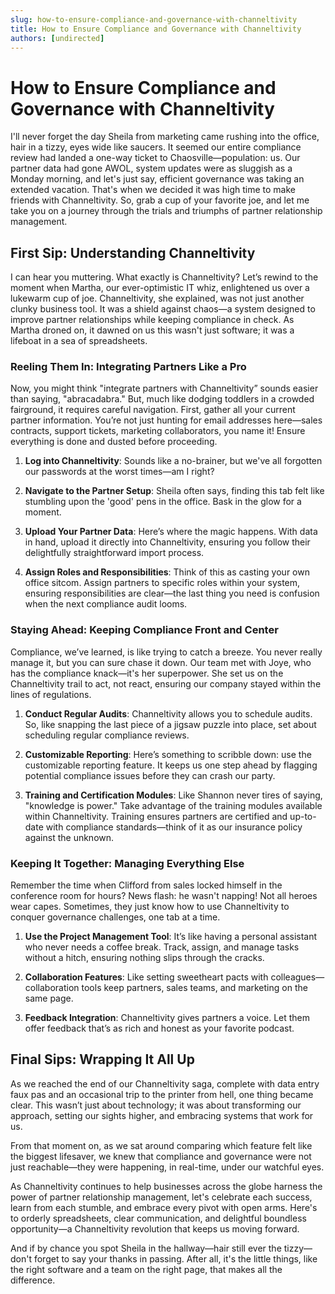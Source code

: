 ```yaml
---
slug: how-to-ensure-compliance-and-governance-with-channeltivity
title: How to Ensure Compliance and Governance with Channeltivity
authors: [undirected]
---
```



# How to Ensure Compliance and Governance with Channeltivity

I'll never forget the day Sheila from marketing came rushing into the office, hair in a tizzy, eyes wide like saucers. It seemed our entire compliance review had landed a one-way ticket to Chaosville—population: us. Our partner data had gone AWOL, system updates were as sluggish as a Monday morning, and let's just say, efficient governance was taking an extended vacation. That's when we decided it was high time to make friends with Channeltivity. So, grab a cup of your favorite joe, and let me take you on a journey through the trials and triumphs of partner relationship management.

## First Sip: Understanding Channeltivity

I can hear you muttering. What exactly is Channeltivity? Let’s rewind to the moment when Martha, our ever-optimistic IT whiz, enlightened us over a lukewarm cup of joe. Channeltivity, she explained, was not just another clunky business tool. It was a shield against chaos—a system designed to improve partner relationships while keeping compliance in check. As Martha droned on, it dawned on us this wasn't just software; it was a lifeboat in a sea of spreadsheets.

### Reeling Them In: Integrating Partners Like a Pro

Now, you might think "integrate partners with Channeltivity” sounds easier than saying, "abracadabra." But, much like dodging toddlers in a crowded fairground, it requires careful navigation. First, gather all your current partner information. You’re not just hunting for email addresses here—sales contracts, support tickets, marketing collaborators, you name it! Ensure everything is done and dusted before proceeding.

1. **Log into Channeltivity**: Sounds like a no-brainer, but we've all forgotten our passwords at the worst times—am I right?
   
2. **Navigate to the Partner Setup**: Sheila often says, finding this tab felt like stumbling upon the 'good' pens in the office. Bask in the glow for a moment.

3. **Upload Your Partner Data**: Here’s where the magic happens. With data in hand, upload it directly into Channeltivity, ensuring you follow their delightfully straightforward import process.

4. **Assign Roles and Responsibilities**: Think of this as casting your own office sitcom. Assign partners to specific roles within your system, ensuring responsibilities are clear—the last thing you need is confusion when the next compliance audit looms.

### Staying Ahead: Keeping Compliance Front and Center

Compliance, we’ve learned, is like trying to catch a breeze. You never really manage it, but you can sure chase it down. Our team met with Joye, who has the compliance knack—it's her superpower. She set us on the Channeltivity trail to act, not react, ensuring our company stayed within the lines of regulations.

1. **Conduct Regular Audits**: Channeltivity allows you to schedule audits. So, like snapping the last piece of a jigsaw puzzle into place, set about scheduling regular compliance reviews.

2. **Customizable Reporting**: Here’s something to scribble down: use the customizable reporting feature. It keeps us one step ahead by flagging potential compliance issues before they can crash our party.

3. **Training and Certification Modules**: Like Shannon never tires of saying, "knowledge is power." Take advantage of the training modules available within Channeltivity. Training ensures partners are certified and up-to-date with compliance standards—think of it as our insurance policy against the unknown.

### Keeping It Together: Managing Everything Else

Remember the time when Clifford from sales locked himself in the conference room for hours? News flash: he wasn't napping! Not all heroes wear capes. Sometimes, they just know how to use Channeltivity to conquer governance challenges, one tab at a time.

1. **Use the Project Management Tool**: It’s like having a personal assistant who never needs a coffee break. Track, assign, and manage tasks without a hitch, ensuring nothing slips through the cracks.

2. **Collaboration Features**: Like setting sweetheart pacts with colleagues—collaboration tools keep partners, sales teams, and marketing on the same page.

3. **Feedback Integration**: Channeltivity gives partners a voice. Let them offer feedback that’s as rich and honest as your favorite podcast.

## Final Sips: Wrapping It All Up

As we reached the end of our Channeltivity saga, complete with data entry faux pas and an occasional trip to the printer from hell, one thing became clear. This wasn’t just about technology; it was about transforming our approach, setting our sights higher, and embracing systems that work for us.

From that moment on, as we sat around comparing which feature felt like the biggest lifesaver, we knew that compliance and governance were not just reachable—they were happening, in real-time, under our watchful eyes.

As Channeltivity continues to help businesses across the globe harness the power of partner relationship management, let's celebrate each success, learn from each stumble, and embrace every pivot with open arms. Here's to orderly spreadsheets, clear communication, and delightful boundless opportunity—a Channeltivity revolution that keeps us moving forward.

And if by chance you spot Sheila in the hallway—hair still ever the tizzy—don't forget to say your thanks in passing. After all, it's the little things, like the right software and a team on the right page, that makes all the difference.

```

